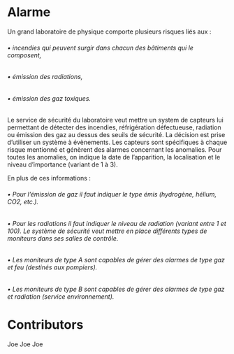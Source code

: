 # Alarme
Un grand laboratoire de physique comporte plusieurs risques liés aux : 

 ###### • incendies qui peuvent surgir dans chacun des bâtiments qui le composent, 
 ###### • émission des radiations, 
 ###### • émission des gaz toxiques. 
  
Le service de sécurité du laboratoire veut mettre un system de capteurs lui permettant de détecter des incendies, réfrigération défectueuse, radiation ou émission des gaz au dessus des seuils de sécurité. La décision est prise d’utiliser un système à évènements. Les capteurs sont spécifiques à chaque risque mentionné et génèrent des alarmes concernant les anomalies. Pour toutes les anomalies, on indique la date de l’apparition, la localisation et le niveau d’importance (variant de 1 à 3).

En plus de ces informations : 
###### • Pour l’émission de gaz il faut indiquer le type émis (hydrogène, hélium, CO2, etc.).
###### • Pour les radiations il faut indiquer le niveau de radiation (variant entre 1 et 100). Le système de sécurité veut mettre en place différents types de moniteurs dans ses salles de contrôle.
###### • Les moniteurs de type A sont capables de gérer des alarmes de type gaz et feu (destinés aux pompiers).
###### • Les moniteurs de type B sont capables de gérer des alarmes de type gaz et radiation (service environnement).

# Contributors
Joe
Joe
Joe
